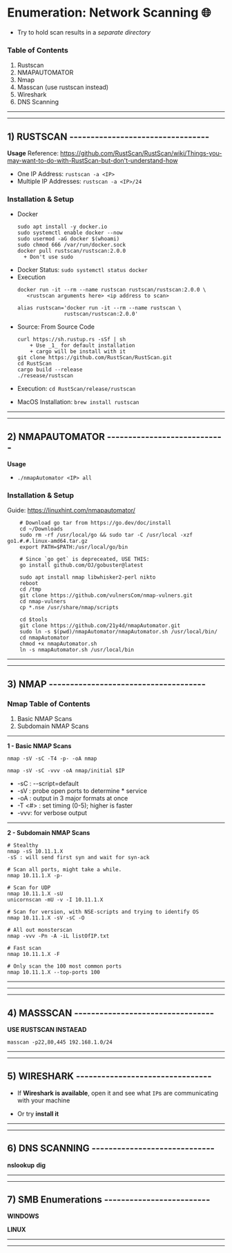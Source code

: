 # Enumeration: Network Scanning 🌐
* Try to hold scan results in a _separate directory_

### Table of Contents 
1. Rustscan 
2. NMAPAUTOMATOR 
3. Nmap
4. Masscan (use rustscan instead)
5. Wireshark
6. DNS Scanning

----------------------------------------------------------------------
----------------------------------------------------------------------

## 1) RUSTSCAN ---------------------------------

**Usage**
Reference: https://github.com/RustScan/RustScan/wiki/Things-you-may-want-to-do-with-RustScan-but-don't-understand-how

   + One IP Address: `rustscan -a <IP>`
   + Multiple IP Addresses: `rustscan -a <IP>/24`

### Installation & Setup 
  + Docker
    ```Debian_Installation
    sudo apt install -y docker.io
    sudo systemctl enable docker --now
    sudo usermod -aG docker $(whoami)
    sudo chmod 666 /var/run/docker.sock
    docker pull rustscan/rustscan:2.0.0
      + Don't use sudo 
    ```
   - Docker Status: `sudo systemctl status docker`
   - Execution
     ```Docker_Execution_Options 
     docker run -it --rm --name rustscan rustscan/rustscan:2.0.0 \
        <rustscan arguments here> <ip address to scan>
        
     alias rustscan='docker run -it --rm --name rustscan \ 
                    rustscan/rustscan:2.0.0'
     ```

  + Source: From Source Code 
    ```DebianLinux_Installations 
    curl https://sh.rustup.rs -sSf | sh
        + Use _1_ for default installation 
        + cargo will be install with it 
    git clone https://github.com/RustScan/RustScan.git
    cd RustScan 
    cargo build --release
    ./resease/rustscan 
    ```
   - Execution: `cd RustScan/release/rustscan`

  + MacOS Installation: `brew install rustscan`


----------------------------------------------------------------------
----------------------------------------------------------------------

## 2) NMAPAUTOMATOR ----------------------------

**Usage**
   - `./nmapAutomator <IP> all`

### Installation & Setup 
Guide: https://linuxhint.com/nmapautomator/

```Install_Dependencies_Involving_GO:
    # Download go tar from https://go.dev/doc/install
    cd ~/Downloads 
    sudo rm -rf /usr/local/go && sudo tar -C /usr/local -xzf go1.#.#.linux-amd64.tar.gz
    export PATH=$PATH:/usr/local/go/bin
    
    # Since `go get` is depreceated, USE THIS: 
    go install github.com/OJ/gobuster@latest
```
```Install_DebianLinux_Dependencies
    sudo apt install nmap libwhisker2-perl nikto
    reboot 
    cd /tmp
    git clone https://github.com/vulnersCom/nmap-vulners.git
    cd nmap-vulners
    cp *.nse /usr/share/nmap/scripts
```
```Install_nmapAutomator 
    cd $tools 
    git clone https://github.com/21y4d/nmapAutomator.git
    sudo ln -s $(pwd)/nmapAutomator/nmapAutomator.sh /usr/local/bin/
    cd nmapAutomator
    chmod +x nmapAutomator.sh
    ln -s nmapAutomator.sh /usr/local/bin
```

----------------------------------------------------------------------
----------------------------------------------------------------------

## 3) NMAP -------------------------------------

### Nmap Table of Contents
   1. Basic NMAP Scans 
   2. Subdomain NMAP Scans 

- - - - - - - - - - - - - - - - - - - - - - - - - - - - -

**1 - Basic NMAP Scans**

```Basic_Nmap_Scan_From_ITSecurityLabs
nmap -sV -sC -T4 -p- -oA nmap
```
```Basic_Nmap_Scan_From_Ippsec
nmap -sV -sC -vvv -oA nmap/initial $IP
```
* -sC : --script=default
* -sV : probe open ports to determine * service
* -oA <basename> : output in 3 major formats at once
* -T <#> : set timing (0-5); higher is faster
* -vvv: for verbose output

- - - - - - - - - - - - - - - - - - - - - - - - - - - - -

**2 - Subdomain NMAP Scans**

```Subdomain_Scanning
# Stealthy
nmap -sS 10.11.1.X
-sS : will send first syn and wait for syn-ack

# Scan all ports, might take a while.
nmap 10.11.1.X -p-

# Scan for UDP
nmap 10.11.1.X -sU
unicornscan -mU -v -I 10.11.1.X

# Scan for version, with NSE-scripts and trying to identify OS
nmap 10.11.1.X -sV -sC -O

# All out monsterscan
nmap -vvv -Pn -A -iL listOfIP.txt

# Fast scan
nmap 10.11.1.X -F

# Only scan the 100 most common ports
nmap 10.11.1.X --top-ports 100

```

- - - - - - - - - - - - - - - - - - - - - - - - - - - - -

----------------------------------------------------------------------
----------------------------------------------------------------------

## 4) MASSSCAN ---------------------------------

**USE RUSTSCAN INSTAEAD** 

```Basic_Masscan
masscan -p22,80,445 192.168.1.0/24
```

----------------------------------------------------------------------
----------------------------------------------------------------------

## 5) WIRESHARK --------------------------------
+ If **Wireshark is available**, open it and see what `IP`s are
  communicating with your machine
 - Or try **install it**

----------------------------------------------------------------------
----------------------------------------------------------------------

## 6) DNS SCANNING -----------------------------

**nslookup**
**dig**

----------------------------------------------------------------------
----------------------------------------------------------------------

## 7) SMB Enumerations -------------------------

  **WINDOWS**

  **LINUX**

----------------------------------------------------------------------
----------------------------------------------------------------------

